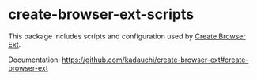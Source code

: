 # create-browser-ext-scripts

This package includes scripts and configuration used by [Create Browser Ext](https://github.com/kadauchi/create-browser-ext).

Documentation: https://github.com/kadauchi/create-browser-ext#create-browser-ext

